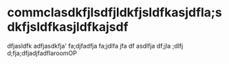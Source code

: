 # commclasdkfjlsdfjldkfjsldfkasjdfla;sdkfjsldfkasjldfkajsdf
dfjasldfk
adfjasdkfja'
fa;djfadfja
fa;jdlfa
jfa
df
asdlfja
df;jla
;dlfj
d;fja;dfjadjfadflaroomOP
